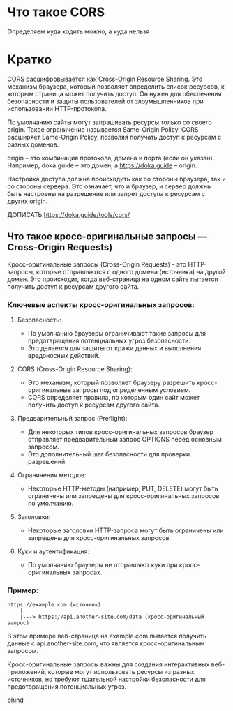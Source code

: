 # Что такое CORS

Определяем куда ходить можно, а куда нельзя

# Кратко

CORS расшифровывается как Cross-Origin Resource Sharing. Это механизм браузера, который позволяет определить 
список ресурсов, к которым страница может получить доступ. Он нужен для обеспечения безопасности и защиты пользователей 
от злоумышленников при использовании HTTP-протокола.

По умолчанию сайты могут запрашивать ресурсы только со своего origin. Такое ограничение называется Same-Origin Policy. 
CORS расширяет Same-Origin Policy, позволяя получать доступ к ресурсам с разных доменов.

origin – это комбинация протокола, домена и порта (если он указан). Например, doka.guide – это домен, а https://doka.guide – origin.

Настройка доступа должна происходить как со стороны браузера, так и со стороны сервера. Это означает, что и браузер, 
и сервер должны быть настроены на разрешение или запрет доступа к ресурсам с других origin.

ДОПИСАТЬ 
https://doka.guide/tools/cors/


## Что такое кросс-оригинальные запросы — Cross-Origin Requests)

Кросс-оригинальные запросы (Cross-Origin Requests) - это HTTP-запросы, которые отправляются с одного домена (источника) на другой домен. Это происходит, когда веб-страница на одном сайте пытается получить доступ к ресурсам другого сайта.

### Ключевые аспекты кросс-оригинальных запросов:

1. Безопасность:
   - По умолчанию браузеры ограничивают такие запросы для предотвращения потенциальных угроз безопасности.
   - Это делается для защиты от кражи данных и выполнения вредоносных действий.

2. CORS (Cross-Origin Resource Sharing):
   - Это механизм, который позволяет браузеру разрешить кросс-оригинальные запросы под определенным условием.
   - CORS определяет правила, по которым один сайт может получить доступ к ресурсам другого сайта.

3. Предварительный запрос (Preflight):
   - Для некоторых типов кросс-оригинальных запросов браузер отправляет предварительный запрос OPTIONS перед основным запросом.
   - Это дополнительный шаг безопасности для проверки разрешений.

4. Ограничения методов:
   - Некоторые HTTP-методы (например, PUT, DELETE) могут быть ограничены или запрещены для кросс-оригинальных запросов по умолчанию.

5. Заголовки:
   - Некоторые заголовки HTTP-запроса могут быть ограничены или запрещены для кросс-оригинальных запросов.

6. Куки и аутентификация:
   - По умолчанию браузеры не отправляют куки при кросс-оригинальных запросах.

### Пример:

```
https://example.com (источник)
    |
    |---> https://api.another-site.com/data (кросс-оригинальный запрос)
```

В этом примере веб-страница на example.com пытается получить данные с api.another-site.com, что является кросс-оригинальным запросом.

Кросс-оригинальные запросы важны для создания интерактивных веб-приложений, которые могут использовать ресурсы из разных источников, но требуют тщательной настройки безопасности для предотвращения потенциальных угроз.

[phind](https://www.phind.com/search?cache=h71zdc81r8b4ojlgew8nots3)




